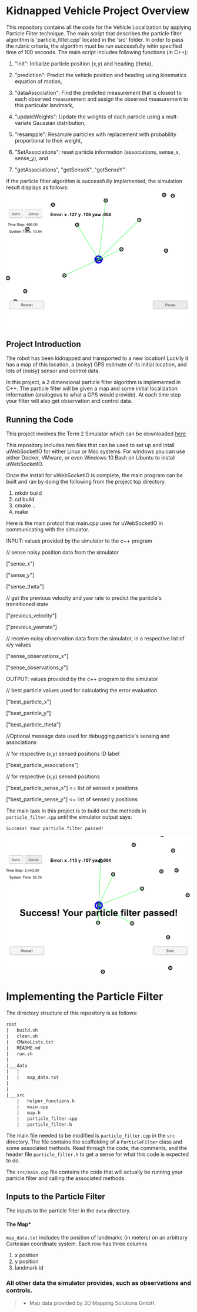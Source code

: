 [image1]: ParticleFilter_Pass.png
[image2]: ParticleFilter_Running.png

# Kidnapped Vehicle Project Overview
This repository contains all the code for the Vehicle Localization by applying Particle Filter technique. The main script that describes the particle filter algorithm is 'particle_filter.cpp' located in the 'src' folder. In order to pass the rubric criteria, the algorithm must be run successfully witin specified time of 100 seconds. The main script includes following functions (in C++):

1. "init": Initialize particle position (x,y) and heading (theta),

2. "prediction": Predict the vehicle position and heading using kinematics equation of motion,

3. "dataAssociation": Find the predicted measurement that is closest to each observed measurement and assign the observed measurement to this particular landmark,

4. "updateWeights": Update the weights of each particle using a mult-variate Gaussian distribution,

5. "resampple": Resample particles with replacement with probability proportional to their weight,

6. "SetAssociations": reset particle information (associations, sense_x, sense_y), and

7. "getAssociations", "getSenseX", "getSenseY"

If the particle filter algorithm is successfully implemented, the simulation result displays as follows:
![Successful particle filter implementation][image2] 


## Project Introduction
The robot has been kidnapped and transported to a new location! Luckily it has a map of this location, a (noisy) GPS estimate of its initial location, and lots of (noisy) sensor and control data.

In this project, a 2 dimensional particle filter algorithm is implemented in C++. The particle filter will be given a map and some initial localization information (analogous to what a GPS would provide). At each time step your filter will also get observation and control data. 

## Running the Code
This project involves the Term 2 Simulator which can be downloaded [here](https://github.com/udacity/self-driving-car-sim/releases)

This repository includes two files that can be used to set up and intall uWebSocketIO for either Linux or Mac systems. For windows you can use either Docker, VMware, or even Windows 10 Bash on Ubuntu to install uWebSocketIO.

Once the install for uWebSocketIO is complete, the main program can be built and ran by doing the following from the project top directory.

1. mkdir build
2. cd build
3. cmake ..
4. make

Here is the main protcol that main.cpp uses for uWebSocketIO in communicating with the simulator.

INPUT: values provided by the simulator to the c++ program

// sense noisy position data from the simulator

["sense_x"] 

["sense_y"] 

["sense_theta"] 

// get the previous velocity and yaw rate to predict the particle's transitioned state

["previous_velocity"]

["previous_yawrate"]

// receive noisy observation data from the simulator, in a respective list of x/y values

["sense_observations_x"] 

["sense_observations_y"] 


OUTPUT: values provided by the c++ program to the simulator

// best particle values used for calculating the error evaluation

["best_particle_x"]

["best_particle_y"]

["best_particle_theta"] 

//Optional message data used for debugging particle's sensing and associations

// for respective (x,y) sensed positions ID label 

["best_particle_associations"]

// for respective (x,y) sensed positions

["best_particle_sense_x"] <= list of sensed x positions

["best_particle_sense_y"] <= list of sensed y positions


The main task in this project is to build out the methods in `particle_filter.cpp` until the simulator output says:

```
Success! Your particle filter passed!
```

![Running the particle filter in simulation][image1] 

# Implementing the Particle Filter
The directory structure of this repository is as follows:

```
root
|   build.sh
|   clean.sh
|   CMakeLists.txt
|   README.md
|   run.sh
|
|___data
|   |   
|   |   map_data.txt
|   
|   
|___src
    |   helper_functions.h
    |   main.cpp
    |   map.h
    |   particle_filter.cpp
    |   particle_filter.h
```

The main file needed to be modified is `particle_filter.cpp` in the `src` directory. The file contains the scaffolding of a `ParticleFilter` class and some associated methods. Read through the code, the comments, and the header file `particle_filter.h` to get a sense for what this code is expected to do.

The `src/main.cpp` file contains the code that will actually be running your particle filter and calling the associated methods.

## Inputs to the Particle Filter
The inputs to the particle filter in the `data` directory. 

#### The Map*
`map_data.txt` includes the position of landmarks (in meters) on an arbitrary Cartesian coordinate system. Each row has three columns
1. x position
2. y position
3. landmark id

### All other data the simulator provides, such as observations and controls.

> * Map data provided by 3D Mapping Solutions GmbH.


